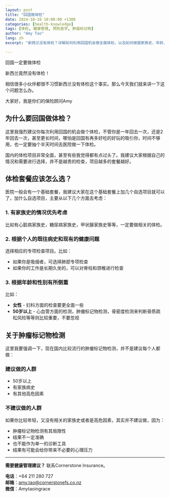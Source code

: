```yaml
---
layout: post
title: "回国做体检"
date: 2024-10-10 10:00:00 +1300
categories: [health-knowledge]
tags: [体检, 健康管理, 预防医学, 肿瘤标记物]
author: "Amy Tao"
lang: zh
excerpt: "新西兰没有体检？详解如何利用回国机会做全面体检，以及如何根据家族史、年龄、性别选择合适的体检项目。"

---
```


回国一定要做体检

新西兰竟然没有体检！

相信很多小伙伴都很不习惯新西兰没有体检这个事实。那么今天我们就来讲一下这个问题怎么办。

大家好，我是你们的保险顾问Amy

## 为什么要回国做体检？

这里我强烈建议你每次利用回国的机会做个体检，不管你是一年回去一次，还是2年回去一次，甚至更长时间，哪怕是回国有再多好吃的好玩的吸引你，时间不够用，也一定要抽个半天时间去医院做一下体检。

国内的体检项目非常全面，甚至有些我觉得都有点过头了。我建议大家根据自己的情况和需要进行选择，并不是越贵的检查，项目越多的套餐越好。

## 体检套餐应该怎么选？

医院一般会有一个基础套餐，我建议大家在这个基础套餐上加几个自选项目就可以了，加什么自选项目，主要从以下几个方面去考虑：

### 1. 有家族史的情况优先考虑

比如有心脏病家族史，糖尿病家族史，甲状腺家族史等等，一定要做相关的体检。

### 2. 根据个人的既往病史和现有的健康问题

选择相应的专项检查项目。比如：
- 如果你是吸烟者，可选择肺部专项检查
- 如果你的工作是长期久坐的，可以对脊柱和颈椎进行检查

### 3. 根据年龄和性别有所侧重

比如：
- **女性** - 妇科方面的检查要更全面一些
- **50岁以上** - 心血管方面的检测，肿瘤标记物检测，骨密度检测来判断骨质疏松风险等等则比较重要，不要忽视

## 关于肿瘤标记物检测

这里我要强调一下，现在国内比较流行的肿瘤标记物检测，并不是建议每个人都做：

### 建议做的人群

- 50岁以上
- 有家族病史
- 有其他高危因素

### 不建议做的人群

如果你比较年轻，又没有相关的家族史或者是高危因素，其实并不建议做，因为：
- 肿瘤标记物检测有其局限性
- 结果不一定准确
- 也不能作为单一的诊断工具
- 结果有可能会给你带来不必要的心理压力



---

**需要健康管理建议？** 联系Cornerstone Insurance。

**电话**：+64 211 280 727  
**邮箱**：amy.tao@cornerstonefs.co.nz  
**微信**：Amytaoingrace
